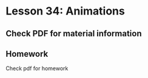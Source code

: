 # Lesson 34: Animations

## Check PDF for material information

## Homework

Check pdf for homework
